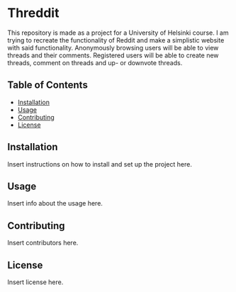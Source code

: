 # Threddit

This repository is made as a project for a University of Helsinki course. I am trying to recreate the functionality of Reddit and make a simplistic website with said functionality. Anonymously browsing users will be able to view threads and their comments. Registered users will be able to create new threads, comment on threads and up- or downvote threads.

## Table of Contents

- [Installation](#installation)
- [Usage](#usage)
- [Contributing](#contributing)
- [License](#license)

## Installation

Insert instructions on how to install and set up the project here.

## Usage

Insert info about the usage here.

## Contributing

Insert contributors here.

## License

Insert license here.
